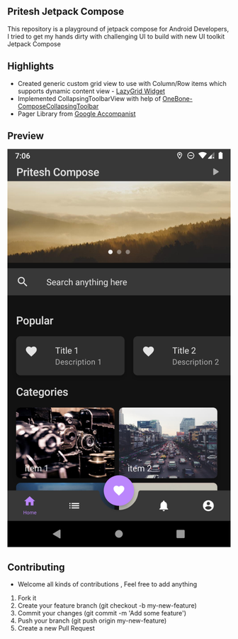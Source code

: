 ## Pritesh Jetpack Compose
This repository is a playground of  jetpack compose for Android Developers, I tried to get my hands dirty with challenging UI to build with new UI toolkit Jetpack Compose

## Highlights

 - Created generic custom grid view to use with Column/Row items which supports dynamic content view - [LazyGrid Widget](https://github.com/PriteshVadhiya/jetpack_compose/blob/main/app/src/main/java/com/app/priteshjetpack/ui/widgets/LazyGrid.kt)
 - Implemented CollapsingToolbarView with help of [OneBone-ComposeCollapsingToolbar](https://github.com/onebone/compose-collapsing-toolbar)
 - Pager Library from [Google Accompanist](com.google.accompanist:accompanist-pager:0.15.0)

## Preview
![HomeScreen](https://github.com/PriteshVadhiya/jetpack_compose/blob/main/screenshots/home_screen.png)


## Contributing

*  Welcome all kinds of contributions , Feel free to add anything

1. Fork it
2. Create your feature branch (git checkout -b my-new-feature)
3. Commit your changes (git commit -m 'Add some feature')
4. Push your branch (git push origin my-new-feature)
5. Create a new Pull Request

